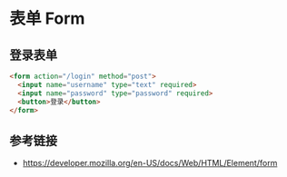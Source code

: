 # 表单 Form

## 登录表单
```html
<form action="/login" method="post">
  <input name="username" type="text" required>
  <input name="password" type="password" required>
  <button>登录</button>
</form>
```

## 参考链接
* https://developer.mozilla.org/en-US/docs/Web/HTML/Element/form
